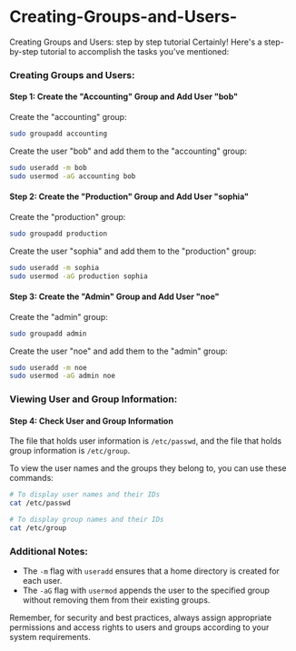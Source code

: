 # Creating-Groups-and-Users-
Creating Groups and Users: step by step tutorial
Certainly! Here's a step-by-step tutorial to accomplish the tasks you've mentioned:

### Creating Groups and Users:

#### Step 1: Create the "Accounting" Group and Add User "bob"

Create the "accounting" group:
```bash
sudo groupadd accounting
```

Create the user "bob" and add them to the "accounting" group:
```bash
sudo useradd -m bob
sudo usermod -aG accounting bob
```

#### Step 2: Create the "Production" Group and Add User "sophia"

Create the "production" group:
```bash
sudo groupadd production
```

Create the user "sophia" and add them to the "production" group:
```bash
sudo useradd -m sophia
sudo usermod -aG production sophia
```

#### Step 3: Create the "Admin" Group and Add User "noe"

Create the "admin" group:
```bash
sudo groupadd admin
```

Create the user "noe" and add them to the "admin" group:
```bash
sudo useradd -m noe
sudo usermod -aG admin noe
```

### Viewing User and Group Information:

#### Step 4: Check User and Group Information

The file that holds user information is `/etc/passwd`, and the file that holds group information is `/etc/group`.

To view the user names and the groups they belong to, you can use these commands:

```bash
# To display user names and their IDs
cat /etc/passwd

# To display group names and their IDs
cat /etc/group
```

### Additional Notes:
- The `-m` flag with `useradd` ensures that a home directory is created for each user.
- The `-aG` flag with `usermod` appends the user to the specified group without removing them from their existing groups.

Remember, for security and best practices, always assign appropriate permissions and access rights to users and groups according to your system requirements.
